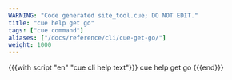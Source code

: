 ```yaml
---
WARNING: "Code generated site_tool.cue; DO NOT EDIT."
title: "cue help get go"
tags: ["cue command"]
aliases: ["/docs/reference/cli/cue-get-go/"]
weight: 1000
---
```


{{{with script "en" "cue cli help text"}}}
cue help get go
{{{end}}}
